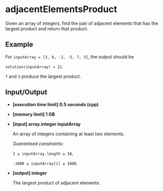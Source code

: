 # adjacentElementsProduct

Given an array of integers, find the pair of adjacent elements that has the largest product and return that product.

## Example

For `inputArray = [3, 6, -2, -5, 7, 3]`, the output should be

`solution(inputArray) = 21`.

`7` and `3` produce the largest product.

## Input/Output

- **[execution time limit] 0.5 seconds (cpp)**
- **[memory limit] 1 GB**
- **[input] array.integer inputArray**

    An array of integers containing at least two elements.

    *Guaranteed constraints:*

    `2 ≤ inputArray.length ≤ 10`,

    `-1000 ≤ inputArray[i] ≤ 1000`.

- **[output] integer**

    The largest product of adjacent elements.
